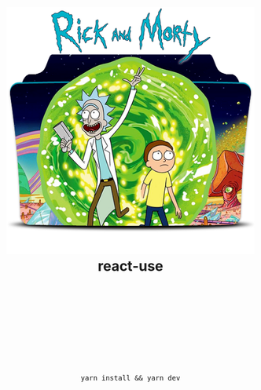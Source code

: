 <div align="center">
  <h1>
    <br/>
    <br/>
    <img src="./public/readme.png" alt="rick and morty" />
    <br />
    react-use
    <br />
    <br />
    <br />
    <br />
  </h1>
  <br />
  <br />
  <br />
  <br />
  <pre>yarn install && yarn dev</pre>
  <br />
  <br />
  <br />
  <br />
  <br />
</div>
